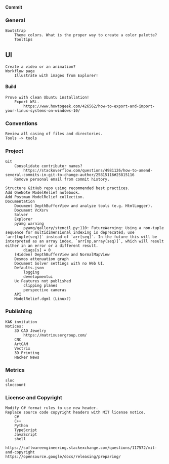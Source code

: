 #### Commit     
### General   
    Bootstrap
        Theme colors. What is the proper way to create a color palette?
        Tooltips
 ## UI
    Create a video or an animation?
    Workflow page
        Illustrate with images from Explorer!
#### Build
    Prove with clean Ubuntu installation!
        Export WSL.
            https://www.howtogeek.com/426562/how-to-export-and-import-your-linux-systems-on-windows-10/
### Conventions
    Review all casing of files and directories.
    Tools -> tools
### Project
    Git
        Consolidate contributor names?
            https://stackoverflow.com/questions/4981126/how-to-amend-several-commits-in-git-to-change-author/25815116#25815116
        Remove personal email from commit history.

    Structure GitHub repo using recommended best practices.
    Add OneNote ModelRelief notebook.
    Add Postman ModelRelief collection.
    Documentation
        Document DepthBufferView and analyze tools (e.g. HtmlLogger).
        Document VcXsrv
        Solver
        Explorer
        pyamg warning
            pyamg/gallery/stencil.py:110: FutureWarning: Using a non-tuple sequence for multidimensional indexing is deprecated; use `arr[tuple(seq)]` instead of `arr[seq]`. In the future this will be interpreted as an array index, `arr[np.array(seq)]`, which will result either in an error or a different result.
            diags[s] = 0
        (Hidden) DepthBufferView and NormalMapView
        Desmos attenuation graph
        Document Solver settings with no Web UI.
        Defaults.json
            logging
            developmentui
        Ux Features not published
            clipping planes
            perspective cameras
        API
        ModelRelief.dgml (Linux?)
### Publishing
    KAK invitation
    Notices:
        3D CAD Jewelry
            https://matrixusergroup.com/
        CNC
        ArtCAM
        Vectrix
        3D Printing
        Hacker News
### Metrics
    sloc
    sloccount
### License and Copyright
    Modify C# format rules to use new header.
    Replace source code copyright headers with MIT license notice.
        C#
        C++ 
        Python
        TypeScript
        JavaScript
        shell

    https://softwareengineering.stackexchange.com/questions/117572/mit-and-copyright
    https://opensource.google/docs/releasing/preparing/

